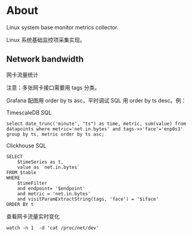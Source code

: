 # About

Linux system base monitor metrics collector.

Linux 系统基础监控项采集实现。


## Network bandwidth

网卡流量统计

注意：多张网卡接口需要用 tags 分类。

     
Grafana 配图用 order by ts asc，平时调试 SQL 用 order by ts desc。例：

TimescaleDB SQL

    select date_trunc('minute', "ts") as time, metric, sum(value) from datapoints where metric='net.in.bytes' and tags->>'face'='enp0s3' group by ts, metric order by ts asc;

  
Clickhouse SQL

    SELECT
        $timeSeries as t,
        value as `net.in.bytes`
    FROM $table
    WHERE
        $timeFilter
        and endpoint= '$endpoint'
        and metric = 'net.in.bytes'	
        and visitParamExtractString(tags, 'face') = '$iface'
    ORDER BY t

    
查看网卡流量实时变化

    watch -n 1  -d 'cat /proc/net/dev'
